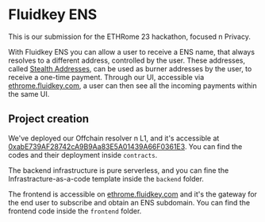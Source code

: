 # Fluidkey ENS

This is our submission for the ETHRome 23 hackathon, focused n Privacy.

With Fluidkey ENS you can allow a user to receive a ENS name, that always resolves to a 
different address, controlled by the user. These addresses, called 
[Stealth Addresses](https://vitalik.ca/general/2023/01/20/stealth.html), can be used as 
burner addresses by the user, to receive a one-time payment. Through our UI, accessible via
[ethrome.fluidkey.com](https://ethrome.fluidkey.com/), a user can then see all the incoming payments within the same UI.

## Project creation

We've deployed our Offchain resolver n L1, and it's accessible at 
[0xabE739AF28742cA9B9Aa83E5A01439A66F0361E3](https://etherscan.io/address/0xabE739AF28742cA9B9Aa83E5A01439A66F0361E3).
You can find the codes and their deployment inside `contracts`.

The backend infrastructure is pure serverless, and you can fine the Infrastracture-as-a-code template
inside the `backend` folder.

The frontend is accessible on [ethrome.fluidkey.com](https://ethrome.fluidkey.com/) and it's the gateway for the
end user to subscribe and obtain an ENS subdomain. You can find the frontend code inside the `frontend` folder.
